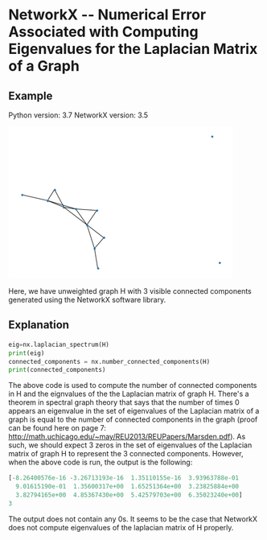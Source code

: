 NetworkX -- Numerical Error Associated with Computing Eigenvalues for the Laplacian Matrix of a Graph
========

Example
--------------

Python version: 3.7
NetworkX version: 3.5

![Download](download.png)

Here, we have unweighted graph H with 3 visible connected components generated using the NetworkX software library.  


Explanation
--------------
```python
eig=nx.laplacian_spectrum(H)
print(eig)
connected_components = nx.number_connected_components(H)
print(connected_components)
```
The above code is used to compute the number of connected components in H and the eignvalues of the the Laplacian matrix of graph H. There's a theorem in spectral graph theory that says that the number of times 0 appears an eigenvalue in the set of eigenvalues of the Laplacian matrix of a graph is equal to the number of connected components in the graph (proof can be found here on page 7: http://math.uchicago.edu/~may/REU2013/REUPapers/Marsden.pdf).  As such, we should expect 3 zeros in the set of eigenvalues of the Laplacian matrix of graph H to represent the 3 connected components.  However, when the above code is run, the output is the following:

```python
[-8.26400576e-16 -3.26713193e-16  1.35110155e-16  3.93963788e-01
  9.01615190e-01  1.35600317e+00  1.65251364e+00  3.23825884e+00
  3.82794165e+00  4.85367430e+00  5.42579703e+00  6.35023240e+00]
3
```
The output does not contain any 0s.  It seems to be the case that NetworkX does not compute eigenvalues of the laplacian matrix of H properly.  
